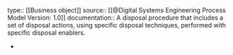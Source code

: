type:: [[Business object]]
source:: [[@Digital Systems Engineering Process Model Version: 1.0]]
documentation:: A disposal procedure that includes a set of disposal actions, using specific disposal techniques, performed with specific disposal enablers.

-